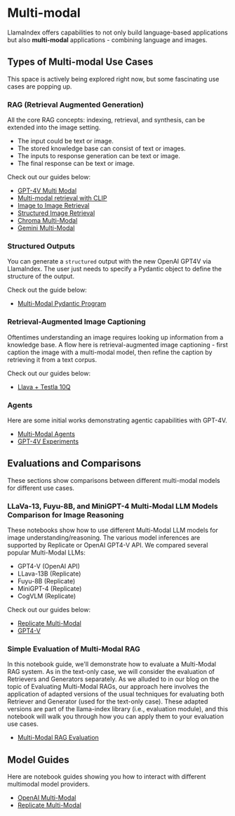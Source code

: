 # Multi-modal

LlamaIndex offers capabilities to not only build language-based applications but also **multi-modal** applications - combining language and images.

## Types of Multi-modal Use Cases

This space is actively being explored right now, but some fascinating use cases are popping up.

### RAG (Retrieval Augmented Generation)

All the core RAG concepts: indexing, retrieval, and synthesis, can be extended into the image setting.

- The input could be text or image.
- The stored knowledge base can consist of text or images.
- The inputs to response generation can be text or image.
- The final response can be text or image.

Check out our guides below:

- [GPT-4V Multi Modal](/python/examples/multi_modal/gpt4v_multi_modal_retrieval)
- [Multi-modal retrieval with CLIP](/python/examples/multi_modal/multi_modal_retrieval)
- [Image to Image Retrieval](/python/examples/multi_modal/image_to_image_retrieval)
- [Structured Image Retrieval](/python/examples/multi_modal/structured_image_retrieval)
- [Chroma Multi-Modal](/python/examples/multi_modal/chromamultimodaldemo)
- [Gemini Multi-Modal](/python/examples/multi_modal/gemini)

### Structured Outputs

You can generate a `structured` output with the new OpenAI GPT4V via LlamaIndex. The user just needs to specify a Pydantic object to define the structure of the output.

Check out the guide below:

- [Multi-Modal Pydantic Program](/python/examples/multi_modal/multi_modal_pydantic)

### Retrieval-Augmented Image Captioning

Oftentimes understanding an image requires looking up information from a knowledge base. A flow here is retrieval-augmented image captioning - first caption the image with a multi-modal model, then refine the caption by retrieving it from a text corpus.

Check out our guides below:

- [Llava + Testla 10Q](/python/examples/multi_modal/llava_multi_modal_tesla_10q)

### Agents

Here are some initial works demonstrating agentic capabilities with GPT-4V.

- [Multi-Modal Agents](/python/framework/module_guides/deploying/agents/index#multi-modal-agents)
- [GPT-4V Experiments](/python/examples/multi_modal/gpt4v_experiments_cot)

## Evaluations and Comparisons

These sections show comparisons between different multi-modal models for different use cases.

### LLaVa-13, Fuyu-8B, and MiniGPT-4 Multi-Modal LLM Models Comparison for Image Reasoning

These notebooks show how to use different Multi-Modal LLM models for image understanding/reasoning. The various model inferences are supported by Replicate or OpenAI GPT4-V API. We compared several popular Multi-Modal LLMs:

- GPT4-V (OpenAI API)
- LLava-13B (Replicate)
- Fuyu-8B (Replicate)
- MiniGPT-4 (Replicate)
- CogVLM (Replicate)

Check out our guides below:

- [Replicate Multi-Modal](/python/examples/multi_modal/replicate_multi_modal)
- [GPT4-V](/python/examples/multi_modal/openai_multi_modal)

### Simple Evaluation of Multi-Modal RAG

In this notebook guide, we'll demonstrate how to evaluate a Multi-Modal RAG system. As in the text-only case, we will consider the evaluation of Retrievers and Generators separately. As we alluded to in our blog on the topic of Evaluating Multi-Modal RAGs, our approach here involves the application of adapted versions of the usual techniques for evaluating both Retriever and Generator (used for the text-only case). These adapted versions are part of the llama-index library (i.e., evaluation module), and this notebook will walk you through how you can apply them to your evaluation use cases.

- [Multi-Modal RAG Evaluation](/python/examples/evaluation/multi_modal/multi_modal_rag_evaluation)

## Model Guides

Here are notebook guides showing you how to interact with different multimodal model providers.

- [OpenAI Multi-Modal](/python/examples/multi_modal/openai_multi_modal)
- [Replicate Multi-Modal](/python/examples/multi_modal/replicate_multi_modal)
